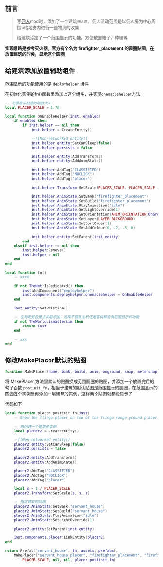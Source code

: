 ## 前言

> 写[佣人](https://steamcommunity.com/sharedfiles/filedetails/?id=2566307453)mod时，添加了一个建筑`佣人房`，佣人活动范围是以佣人房为中心周围5格地皮内进行一些物资的收集
>
> 给建筑添加了一个范围显示的功能，方便放置箱子，种植等

**实现思路是参考灭火器，官方有个名为 firefighter_placement 的圆圈贴图，在放置建筑的时候，显示这个圆圈**

## 给建筑添加放置辅助组件

范围显示的功能使用的是 `deployhelper` 组件

在初始化实例的fn()函数里添加上这个组件，并实现`onenablehelper`方法

```lua
-- 范围显示贴图的缩放大小
local PLACER_SCALE = 1.78

local function OnEnableHelper(inst, enabled)
    if enabled then
        if inst.helper == nil then
            inst.helper = CreateEntity()

            --[[Non-networked entity]]
            inst.helper.entity:SetCanSleep(false)
            inst.helper.persists = false

            inst.helper.entity:AddTransform()
            inst.helper.entity:AddAnimState()

            inst.helper:AddTag("CLASSIFIED")
            inst.helper:AddTag("NOCLICK")
            inst.helper:AddTag("placer")

            inst.helper.Transform:SetScale(PLACER_SCALE, PLACER_SCALE, PLACER_SCALE)

            inst.helper.AnimState:SetBank("firefighter_placement")
            inst.helper.AnimState:SetBuild("firefighter_placement")
            inst.helper.AnimState:PlayAnimation("idle")
            inst.helper.AnimState:SetLightOverride(1)
            inst.helper.AnimState:SetOrientation(ANIM_ORIENTATION.OnGround)
            inst.helper.AnimState:SetLayer(LAYER_BACKGROUND)
            inst.helper.AnimState:SetSortOrder(1)
            inst.helper.AnimState:SetAddColour(0, .2, .5, 0)

            inst.helper.entity:SetParent(inst.entity)
        end
    elseif inst.helper ~= nil then
        inst.helper:Remove()
        inst.helper = nil
    end
end

local function fn()
    -- xxxx

    if not TheNet:IsDedicated() then
        inst:AddComponent("deployhelper")
        inst.components.deployhelper.onenablehelper = OnEnableHelper
    end

    inst.entity:SetPristine()

    -- 在判断是否是主机前添加，这样不管是主机还是客机都会有范围显示的功能
    if not TheWorld.ismastersim then
        return inst
    end

    -- xxx
end
```

## 修改MakePlacer默认的贴图

```lua
function MakePlacer(name, bank, build, anim, onground, snap, metersnap, scale, fixedcameraoffset, facing, postinit_fn, offset, onfailedplacement) end
```

将 MakePlacer 方法里默认的贴图换成范围圆圈的贴图，并添加一个放置完后的勾子函数 `postinit_fn`，相当于建筑的默认贴图是范围显示的圆圈，在范围显示的圆圈这个实例里再添加一层建筑的实例，这样两个贴图就都能显示了

代码如下

```lua
local function placer_postinit_fn(inst)
    -- Show the flingo placer on top of the flingo range ground placer

    -- 再创建一个建筑的实例
    local placer2 = CreateEntity()

    --[[Non-networked entity]]
    placer2.entity:SetCanSleep(false)
    placer2.persists = false

    placer2.entity:AddTransform()
    placer2.entity:AddAnimState()

    placer2:AddTag("CLASSIFIED")
    placer2:AddTag("NOCLICK")
    placer2:AddTag("placer")

    local s = 1 / PLACER_SCALE
    placer2.Transform:SetScale(s, s, s)

    -- 指定建筑的贴图
    placer2.AnimState:SetBank("servant_house")
    placer2.AnimState:SetBuild("servant_house")
    placer2.AnimState:PlayAnimation("idle")
    placer2.AnimState:SetLightOverride(1)

    placer2.entity:SetParent(inst.entity)

    inst.components.placer:LinkEntity(placer2)
end

return Prefab("servant_house", fn, assets, prefabs),
    MakePlacer("servant_house_placer", "firefighter_placement", "firefighter_placement", "idle", true, nil, nil,
        PLACER_SCALE, nil, nil, placer_postinit_fn)
```
